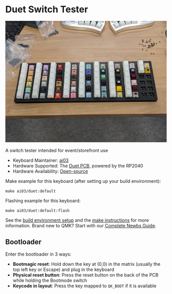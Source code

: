 # Duet Switch Tester

![Cover image](https://raw.githubusercontent.com/ai03-2725/duet-switch-tester/main/images/cover.jpg)

A switch tester intended for event/storefront use

* Keyboard Maintainer: [ai03](https://github.com/ai03-2725)
* Hardware Supported: The [Duet PCB](https://github.com/ai03-2725/duet-switch-tester/tree/main/Duet-MainPCB), powered by the RP2040
* Hardware Availability: [Open-source](https://github.com/ai03-2725/duet-switch-tester)


Make example for this keyboard (after setting up your build environment):

    make ai03/duet:default

Flashing example for this keyboard:

    make ai03/duet:default:flash

See the [build environment setup](https://docs.qmk.fm/#/getting_started_build_tools) and the [make instructions](https://docs.qmk.fm/#/getting_started_make_guide) for more information. Brand new to QMK? Start with our [Complete Newbs Guide](https://docs.qmk.fm/#/newbs).

## Bootloader

Enter the bootloader in 3 ways:

* **Bootmagic reset**: Hold down the key at (0,0) in the matrix (usually the top left key or Escape) and plug in the keyboard
* **Physical reset button**: Press the reset button on the back of the PCB while holding the Bootmode switch
* **Keycode in layout**: Press the key mapped to `QK_BOOT` if it is available
